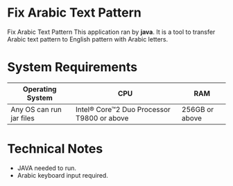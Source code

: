 # Fix Arabic Text Pattern
Fix Arabic Text Pattern
This application ran by **java**. It is a tool to transfer Arabic text pattern to English pattern with Arabic letters.

# System Requirements

|Operating System|CPU|RAM |
|----|----|----|
|Any OS can run jar files|Intel® Core™2 Duo Processor T9800 or above|256GB or above|

# Technical Notes
- JAVA needed to run.
- Arabic keyboard input required.
